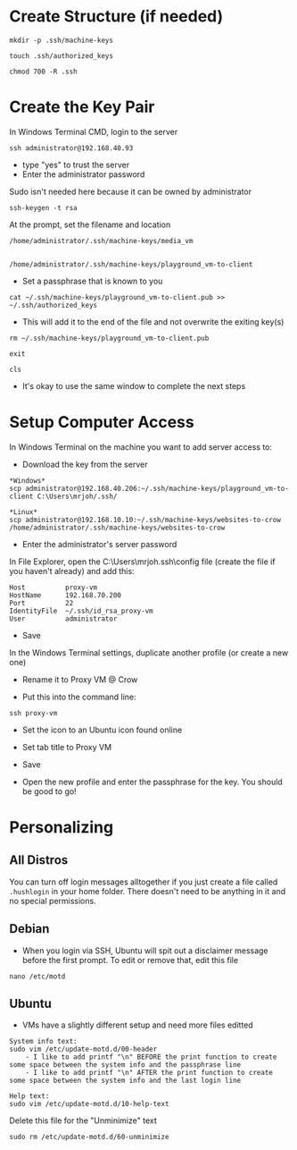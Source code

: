 # Create Structure (if needed) #

```
mkdir -p .ssh/machine-keys

touch .ssh/authorized_keys

chmod 700 -R .ssh
```


# Create the Key Pair #

In Windows Terminal CMD, login to the server
```
ssh administrator@192.168.40.93
```
* type "yes" to trust the server
* Enter the administrator password

Sudo isn't needed here because it can be owned by administrator

```
ssh-keygen -t rsa
```

At the prompt, set the filename and location
```
/home/administrator/.ssh/machine-keys/media_vm


/home/administrator/.ssh/machine-keys/playground_vm-to-client

```
* Set a passphrase that is known to you

```
cat ~/.ssh/machine-keys/playground_vm-to-client.pub >> ~/.ssh/authorized_keys
```
* This will add it to the end of the file and not overwrite the exiting key(s)

```
rm ~/.ssh/machine-keys/playground_vm-to-client.pub

exit

cls
```
* It's okay to use the same window to complete the next steps


# Setup Computer Access #

In Windows Terminal on the machine you want to add server access to:

- Download the key from the server
```
*Windows*
scp administrator@192.168.40.206:~/.ssh/machine-keys/playground_vm-to-client C:\Users\mrjoh/.ssh/

*Linux*
scp administrator@192.168.10.10:~/.ssh/machine-keys/websites-to-crow /home/administrator/.ssh/machine-keys/websites-to-crow
```
* Enter the administrator's server password

In File Explorer, open the C:\Users\mrjoh\.ssh\config file (create the file if you haven't already) and add this:
```
Host          proxy-vm
HostName      192.168.70.200
Port          22
IdentityFile  ~/.ssh/id_rsa_proxy-vm
User          administrator
```
* Save

In the Windows Terminal settings, duplicate another profile (or create a new one)

* Rename it to Proxy VM @ Crow

* Put this into the command line:
```
ssh proxy-vm
```

* Set the icon to an Ubuntu icon found online

* Set tab title to Proxy VM

* Save

* Open the new profile and enter the passphrase for the key. You should be good to go!



# Personalizing #

## All Distros ##

You can turn off login messages alltogether if you just create a file called `.hushlogin` in your home folder. There doesn't need to be anything in it and no special permissions.


## Debian ##
- When you login via SSH, Ubuntu will spit out a disclaimer message before the first prompt. To edit or remove that, edit this file
```
nano /etc/motd
```


## Ubuntu ##

- VMs have a slightly different setup and need more files editted
```
System info text:
sudo vim /etc/update-motd.d/00-header
	- I like to add printf "\n" BEFORE the print function to create some space between the system info and the passphrase line
	- I like to add printf "\n" AFTER the print function to create some space between the system info and the last login line

Help text:
sudo vim /etc/update-motd.d/10-help-text
```


Delete this file for the "Unminimize" text
```
sudo rm /etc/update-motd.d/60-unminimize
```
